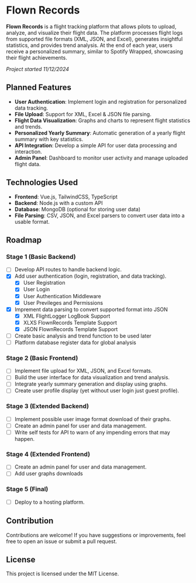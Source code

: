 # Flown Records

**Flown Records** is a flight tracking platform that allows pilots to upload, analyze, and visualize their flight data. The platform processes flight logs from supported file formats (XML, JSON, and Excel), generates insightful statistics, and provides trend analysis. At the end of each year, users receive a personalized summary, similar to Spotify Wrapped, showcasing their flight achievements.

*Project started 11/12/2024*
## Planned Features

- **User Authentication**: Implement login and registration for personalized data tracking.
- **File Upload**: Support for XML, Excel & JSON file parsing.
- **Flight Data Visualization**: Graphs and charts to represent flight statistics and trends.
- **Personalized Yearly Summary**: Automatic generation of a yearly flight summary with key statistics.
- **API Integration**: Develop a simple API for user data processing and interaction.
- **Admin Panel**: Dashboard to monitor user activity and manage uploaded flight data.

## Technologies Used

- **Frontend**: Vue.js, TailwindCSS, TypeScript
- **Backend**: Node.js with a custom API
- **Database**: MongoDB (optional for storing user data)
- **File Parsing**: CSV, JSON, and Excel parsers to convert user data into a usable format.

## Roadmap

### Stage 1 (Basic Backend)
- [ ] Develop API routes to handle backend logic.
- [x] Add user authentication (login, registration, and data tracking).
    - [x] User Registration
    - [x] User Login
    - [x] User Authentication Middleware
    - [x] User Previleges and Permissions
- [x] Imprement data parsing to convert supported format into JSON
    - [x] XML FlightLogger LogBook Support
    - [x] XLXS FlownRecords Template Support
    - [x] JSON FlownRecords Template Support
- [ ] Create basic analysis and trend function to be used later
- [ ] Platform database register data for global analysis

### Stage 2 (Basic Frontend)
- [ ] Implement file upload for XML, JSON, and Excel formats.
- [ ] Build the user interface for data visualization and trend analysis.
- [ ] Integrate yearly summary generation and display using graphs.
- [ ] Create user profile display (yet without user login just guest profile).

### Stage 3 (Extended Backend)
- [ ] Implement possible user image format download of their graphs.
- [ ] Create an admin panel for user and data management.
- [ ] Write self tests for API to warn of any impending errors that may happen.

### Stage 4 (Extended Frontend)
- [ ] Create an admin panel for user and data management.
- [ ] Add user graphs downloads

### Stage 5 (Final)
- [ ] Deploy to a hosting platform.

## Contribution

Contributions are welcome! If you have suggestions or improvements, feel free to open an issue or submit a pull request.

## License

This project is licensed under the MIT License.